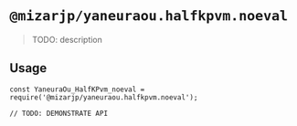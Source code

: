 # `@mizarjp/yaneuraou.halfkpvm.noeval`

> TODO: description

## Usage

```
const YaneuraOu_HalfKPvm_noeval = require('@mizarjp/yaneuraou.halfkpvm.noeval');

// TODO: DEMONSTRATE API
```
